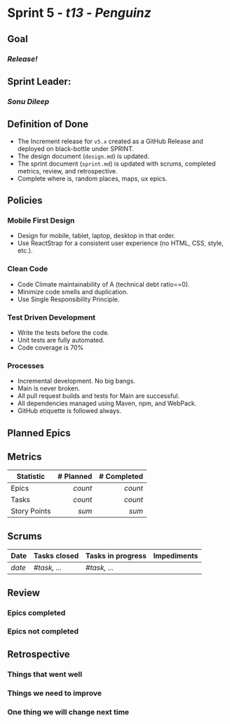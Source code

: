 # Sprint 5 - _t13_ - _Penguinz_

## Goal

### _Release!_

## Sprint Leader:

### _Sonu Dileep_

## Definition of Done

- The Increment release for `v5.x` created as a GitHub Release and deployed on black-bottle under SPRINT.
- The design document (`design.md`) is updated.
- The sprint document (`sprint.md`) is updated with scrums, completed metrics, review, and retrospective.
- Complete where is, random places, maps, ux epics.

## Policies

### Mobile First Design

- Design for mobile, tablet, laptop, desktop in that order.
- Use ReactStrap for a consistent user experience (no HTML, CSS, style, etc.).

### Clean Code

- Code Climate maintainability of A (technical debt ratio==0).
- Minimize code smells and duplication.
- Use Single Responsibility Principle.

### Test Driven Development

- Write the tests before the code.
- Unit tests are fully automated.
- Code coverage is 70%

### Processes

- Incremental development. No big bangs.
- Main is never broken.
- All pull request builds and tests for Main are successful.
- All dependencies managed using Maven, npm, and WebPack.
- GitHub etiquette is followed always.

## Planned Epics

## Metrics

| Statistic    | # Planned | # Completed |
| ------------ | --------: | ----------: |
| Epics        |   _count_ |     _count_ |
| Tasks        |   _count_ |     _count_ |
| Story Points |     _sum_ |       _sum_ |

## Scrums

| Date   | Tasks closed | Tasks in progress | Impediments |
| :----- | :----------- | :---------------- | :---------- |
| _date_ | _#task, ..._ | _#task, ..._      |             |

## Review

### Epics completed

### Epics not completed

## Retrospective

### Things that went well

### Things we need to improve

### One thing we will change next time
